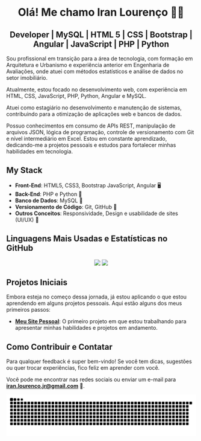 <h1  align="center">Olá! Me chamo Iran Lourenço 👨‍💻</h1>

<h2  align="center">Developer | MySQL | HTML 5 | CSS | Bootstrap | Angular | JavaScript | PHP | Python</h2>

Sou profissional em transição para a área de tecnologia, com formação em Arquitetura e Urbanismo e experiência anterior em Engenharia de Avaliações, onde atuei com métodos estatísticos e análise de dados no setor imobiliário.

Atualmente, estou focado no desenvolvimento web, com experiência em HTML, CSS, JavaScript, PHP, Python, Angular e MySQL. 

Atuei como estagiário no desenvolvimento e manutenção de sistemas, contribuindo para a otimização de aplicações web e bancos de dados. 

Possuo conhecimentos em consumo de APIs REST, manipulação de arquivos JSON, lógica de programação, controle de versionamento com Git e nível intermediário em Excel. Estou em constante aprendizado, dedicando-me a projetos pessoais e estudos para fortalecer minhas habilidades em tecnologia.

## My Stack

- **Front-End**: HTML5, CSS3, Bootstrap JavaScript, Angular 🖥️
- **Back-End**:  PHP e Python 🐍
- **Banco de Dados**: MySQL 📂
- **Versionamento de Código**: Git, GitHub 🌱
- **Outros Conceitos**: Responsividade, Design e usabilidade de sites (UI/UX) 🎨

## Linguagens Mais Usadas e Estatísticas no GitHub
<p align="center"><img  height="190px" src="https://github-readme-stats.vercel.app/api/top-langs/?username=Iranlsjr&layout=compact&theme=radical" /> <img height="190px" src="https://github-readme-stats.vercel.app/api?username=Iranlsjr&show_icons=true&theme=radical" /></p>


## Projetos Iniciais
Embora esteja no começo dessa jornada, já estou aplicando o que estou aprendendo em alguns projetos pessoais. Aqui estão alguns dos meus primeiros passos:

- **[Meu Site Pessoal](https://iranlsjr.github.io/portfolio/)**: O primeiro projeto em que estou trabalhando para apresentar minhas habilidades e projetos em andamento.


## Como Contribuir e Contatar

Para qualquer feedback é super bem-vindo! Se você tem dicas, sugestões ou quer trocar experiências, fico feliz em aprender com você.

Você pode me encontrar nas redes sociais ou enviar um e-mail para **iran.lourenco.jr@gmail.com** 📩.

<picture>
  <source media="(prefers-color-scheme: dark)" srcset="https://raw.githubusercontent.com/Iranlsjr/Iranlsjr/output/github-contribution-grid-snake-dark.svg">
  <source media="(prefers-color-scheme: light)" srcset="https://raw.githubusercontent.com/Iranlsjr/Iranlsjr/output/github-contribution-grid-snake.svg">
  <img alt="github contribution grid snake animation" src="https://raw.githubusercontent.com/Iranlsjr/Iranlsjr/output/github-contribution-grid-snake.svg">
</picture>
